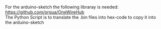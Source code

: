 For the arduino-sketch the following libraray is needed: https://github.com/orgua/OneWireHub  
The Python Script is to translate the .bin files into hex-code to copy it into the arduino-sketch 
